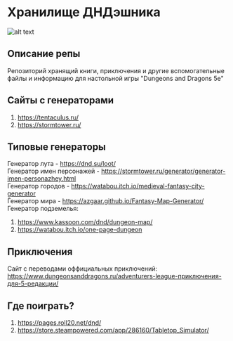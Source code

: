 # Хранилище ДНДэшника
![alt text](https://dungeonsanddragons.ru/wp-content/uploads/2020/01/dnd35_hi.png)
## Описание репы
Репозиторий хранящий книги, приключения и другие вспомогательные файлы и информацию для настольной игры "Dungeons and Dragons 5e"
## Сайты с генераторами
  1. https://tentaculus.ru/
  2. https://stormtower.ru/
## Типовые генераторы
Генератор лута - https://dnd.su/loot/ <br>
Генератор имен персонажей - https://stormtower.ru/generator/generator-imen-personazhey.html <br>
Генератор городов - https://watabou.itch.io/medieval-fantasy-city-generator <br>
Генератор мира - https://azgaar.github.io/Fantasy-Map-Generator/ <br>
Генератор подземелья: 
  1. https://www.kassoon.com/dnd/dungeon-map/
  2. https://watabou.itch.io/one-page-dungeon
## Приключения
Сайт с переводами оффициальных приключений: https://www.dungeonsanddragons.ru/adventurers-league-приключения-для-5-редакции/ <br>
## Где поиграть?
1. https://pages.roll20.net/dnd/
2. https://store.steampowered.com/app/286160/Tabletop_Simulator/